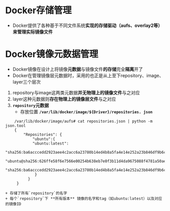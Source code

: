 # Docker存储管理 
+ Docker提供了各种基于不同文件系统**实现的存储驱动（aufs、overlay2等）**来管理**实际镜像文件**
# Docker镜像元数据管理
+ Docker镜像在设计上将镜像**元数据**与镜像文件**的存储**完全**隔离**开了
+ Docker在管理镜像层元数据时，采用的也正是从上至下repository、image、layer三个层次
1. repository与image这两类元数据**并无物理上的镜像文件**与之对应
2. layer这种元数据则**存在物理上的镜像层文件**与之对应
3. **`repository`元数据**
    + 存放位置 **`/var/lib/docker/image/${Driver}/repositories. json`**
```
    /var/lib/docker/image/aufs# cat repositories.json | python -m json.tool
    {    
        "Repositories": {      
            "ubuntu":{
            "ubuntu:latest":
                    "sha256:ba6acccedd2923aee4c2acc6a23780b14ed4b8a5fa4e14e252a23b846df9b6c1",
            "ubuntu@sha256:626ffe58f6e7566e00254b638eb7e0f3b11d4da9675088f4781a50ae288f3322":
                    "sha256:ba6acccedd2923aee4c2acc6a23780b14ed4b8a5fa4e14e252a23b846df9b6c1"
             }
          }
     }
```
    + 存储了所有`repository`的名字
    + 每个`repository`下 **所有版本** 镜像的名字和tag（如ubuntu:latest）以及对应的镜像ID
